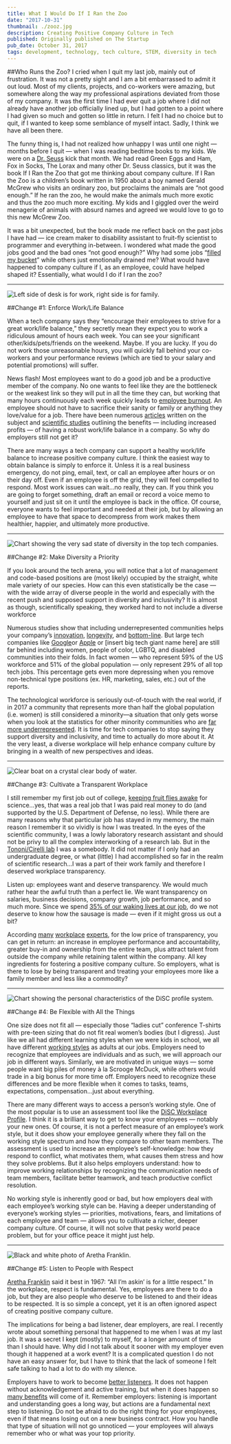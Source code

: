 ```yaml
---
title: What I Would Do If I Ran the Zoo
date: "2017-10-31"
thumbnail: ./zooz.jpg
description: Creating Positive Company Culture in Tech
published: Originally published on The Startup
pub_date: October 31, 2017
tags: development, technology, tech culture, STEM, diversity in tech
---
```


##Who Runs the Zoo?
I cried when I quit my last job, mainly out of frustration. It was not a pretty sight and I am a bit embarrassed to admit it out loud. Most of my clients, projects, and co-workers were amazing, but somewhere along the way my professional aspirations deviated from those of my company. It was the first time I had ever quit a job where I did not already have another job officially lined up, but I had gotten to a point where I had given so much and gotten so little in return. I felt I had no choice but to quit, if I wanted to keep some semblance of myself intact. Sadly, I think we have all been there.</span></p><p class="c24"><span class="c10">The funny thing is, I had not realized how unhappy I was until one night — months before I quit — when I was reading bedtime books to my kids. We were on a </span><span class="c0"><a class="c9" href="https://www.google.com/url?q=https://en.wikipedia.org/wiki/Dr._Seuss&amp;sa=D&amp;ust=1559962373420000" target="_blank" rel="noopener noreferrer">Dr. Seuss</a></span><span class="c10">&nbsp;kick that month. We had read </span><span class="c10 c5">Green Eggs and Ham</span><span class="c10">, </span><span class="c10 c5">Fox in Socks</span><span class="c10">, </span><span class="c10 c5">The Lorax</span><span class="c10">&nbsp;and many other Dr. Seuss classics, but it was the book </span><span class="c10 c5">If I Ran the Zoo</span><span class="c10">&nbsp;that got me thinking about company culture. </span><span class="c10 c5">If I Ran the Zoo</span><span class="c8">&nbsp;is a children’s book written in 1950 about a boy named Gerald McGrew who visits an ordinary zoo, but proclaims the animals are “not good enough.” If he ran the zoo, he would make the animals much more exotic and thus the zoo much more exciting. My kids and I giggled over the weird menagerie of animals with absurd names and agreed we would love to go to this new McGrew Zoo.</span></p><p class="c24"><span class="c10">It was a bit unexpected, but the book made me reflect back on the past jobs I have had — ice cream maker to disability assistant to fruit-fly scientist to programmer and everything in-between. I wondered what made the good jobs good and the bad ones “not good enough?” Why had some jobs “</span><span class="c0"><a class="c9" href="https://www.google.com/url?q=http://www.bucketfillers101.com/have-you-filled-a-bucket-today.php&amp;sa=D&amp;ust=1559962373420000" target="_blank" rel="noopener noreferrer">filled my bucket</a></span><span class="c8">” while others just emotionally drained me? What would have happened to company culture if I, as an employee, could have helped shaped it? Essentially, what would I do if I ran the zoo?</span></p>

<hr>

<div class="kg-card kg-image-card kg-width-medium">

![Left side of desk is for work, right side is for family.](./zoo1.jpg "Finding the balance between work life and personal life.")

</div>

##Change #1: Enforce Work/Life Balance

<p class="c17"><span class="c8">When a tech company says they “encourage their employees to strive for a great work/life balance,” they secretly mean they expect you to work a ridiculous amount of hours each week. You can see your significant other/kids/pets/friends on the weekend. Maybe. If you are lucky. If you do not work those unreasonable hours, you will quickly fall behind your co-workers and your performance reviews (which are tied to your salary and potential promotions) will suffer.</span></p><p class="c1"><span class="c10">News flash! Most employees want to do a good job and be a productive member of the company. No one wants to feel like they are the bottleneck or the weakest link so they will put in all the time they can, but working that many hours continuously each week quickly leads to </span><span class="c0"><a class="c9" href="https://www.google.com/url?q=https://hbr.org/2017/04/employee-burnout-is-a-problem-with-the-company-not-the-person&amp;sa=D&amp;ust=1559962373421000" target="_blank" rel="noopener noreferrer">employee burnout</a></span><span class="c10">. An employee should not have to sacrifice their sanity or family or anything they love/value for a job. There have been numerous </span><span class="c0"><a class="c9" href="https://www.google.com/url?q=https://pingboard.com/work-life-balance/&amp;sa=D&amp;ust=1559962373421000" target="_blank" rel="noopener noreferrer">articles</a></span><span class="c10">&nbsp;written on the subject and </span><span class="c0"><a class="c9" href="https://www.google.com/url?q=http://eprints.qut.edu.au/8128/&amp;sa=D&amp;ust=1559962373422000" target="_blank" rel="noopener noreferrer">scientific studies</a></span><span class="c8">&nbsp;outlining the benefits — including increased profits — of having a robust work/life balance in a company. So why do employers still not get it?</span></p><p class="c1"><span class="c10">There are many ways a tech company can support a healthy work/life balance to increase positive company culture. I think the easiest way to obtain balance is </span><span class="c6">simply to enforce it</span><span class="c8">. Unless it is a real business emergency, do not ping, email, text, or call an employee after hours or on their day off. Even if an employee is off the grid, they will feel compelled to respond. Most work issues can wait…no really, they can. If you think you are going to forget something, draft an email or record a voice memo to yourself and just sit on it until the employee is back in the office. Of course, everyone wants to feel important and needed at their job, but by allowing an employee to have that space to decompress from work makes them healthier, happier, and ultimately more productive.</span></p>

<hr>

<div class="kg-card kg-image-card kg-width-medium">

![Chart showing the very sad state of diversity in the top tech companies.](./zoo2.jpg "Source: http://www.businessinsider.com/infographic-tech-diversity-companies-compared-2017-8")
</div>

##Change #2: Make Diversity a Priority

<p class="c17"><span class="c10">If you look around the tech arena, you will notice that a lot of management and code-based positions are (most likely) occupied by the straight, white male variety of our species. How can this even statistically be the case — with the wide array of diverse people in the world and especially with the recent push and supposed support in diversity and inclusivity? It is almost as though, scientifically speaking, they worked hard to </span><span class="c6">not</span><span class="c10">&nbsp;</span><span class="c6">include a diverse workforce</span><p class="c14"><span class="c10">Numerous studies show that including underrepresented communities helps your company’s </span><span class="c0"><a class="c9" href="https://www.google.com/url?q=https://www.skyword.com/contentstandard/creativity/why-the-lack-of-diversity-in-business-has-reached-a-tipping-point/&amp;sa=D&amp;ust=1559962373424000" target="_blank" rel="noopener noreferrer">innovation</a></span><span class="c10">, </span><span class="c0"><a class="c9" href="https://www.google.com/url?q=https://www.fastcompany.com/3049056/5-ways-to-fix-the-tech-industrys-diversity-problem&amp;sa=D&amp;ust=1559962373424000" target="_blank" rel="noopener noreferrer">longevity</a></span><span class="c10">, and </span><span class="c0"><a class="c9" href="https://www.google.com/url?q=http://fortune.com/2017/01/18/leadership-diversity-bottom-line-career-advice/&amp;sa=D&amp;ust=1559962373425000" target="_blank" rel="noopener noreferrer">bottom-line</a></span><span class="c10">. But large tech companies like </span><span class="c0"><a class="c9" href="https://www.google.com/url?q=http://fortune.com/2017/06/29/google-2017-diversity-report/&amp;sa=D&amp;ust=1559962373425000" target="_blank" rel="noopener noreferrer">Google</a></span><span class="c10">or </span><span class="c0"><a class="c9" href="https://www.google.com/url?q=https://www.theguardian.com/technology/2016/aug/03/apple-diversity-report-race-gender-facebook-google&amp;sa=D&amp;ust=1559962373426000" target="_blank" rel="noopener noreferrer">Apple</a></span><span class="c8">&nbsp;or [insert big tech giant name here] are still far behind including women, people of color, LGBTQ, and disabled communities into their folds. In fact women — who represent 59% of the US workforce and 51% of the global population — only represent 29% of all top tech jobs. This percentage gets even more depressing when you remove non-technical type positions (ex. HR, marketing, sales, etc.) out of the reports.</span></p><p class="c1"><span class="c10">The technological workforce is seriously out-of-touch with the real world, if in 2017 a community that represents more than half the global population (i.e. women) is still considered a minority—a situation that only gets worse when you look at the statistics for other minority communities who are </span><span class="c0"><a class="c9" href="https://www.google.com/url?q=https://www.usatoday.com/story/tech/news/2017/04/27/toxic-workplaces-technology-women-minorities-retention/100977038/&amp;sa=D&amp;ust=1559962373426000" target="_blank" rel="noopener noreferrer">far more underrepresented</a></span><span class="c8">. It is time for tech companies to stop saying they support diversity and inclusivity, and time to actually do more about it. At the very least, a diverse workplace will help enhance company culture by bringing in a wealth of new perspectives and ideas.</span></p>

<hr>

<div class="kg-card kg-image-card kg-width-medium">

![Clear boat on a crystal clear body of water.](./zoo3.jpg "Can I retire yet?")

</div>

##Change #3: Cultivate a Transparent Workplace

<p class="c17"><span class="c10">I still remember my first job out of college, </span><span class="c0"><a class="c9" href="https://www.google.com/url?q=https://www.med.wisc.edu/news-events/sleep-tempers-growth-of-synapses/842&amp;sa=D&amp;ust=1559962373427000" target="_blank" rel="noopener noreferrer">keeping fruit flies awake</a></span><span class="c10">&nbsp;for science…yes, that was a real job that I was paid real money to do (and supported by the U.S. Department of Defense, no less). While there are many reasons why that particular job has stayed in my memory, the main reason I remember it so vividly is how I was treated. In the eyes of the scientific community, I was a lowly laboratory research assistant and should not be privy to all the complex interworking of a research lab. But in the </span><span class="c0"><a class="c9" href="https://www.google.com/url?q=http://centerforsleepandconsciousness.med.wisc.edu/index.html&amp;sa=D&amp;ust=1559962373428000" target="_blank" rel="noopener noreferrer">Tononi/Cirelli lab</a></span><span class="c8">&nbsp;I was a somebody. It did not matter if I only had an undergraduate degree, or what (little) I had accomplished so far in the realm of scientific research…I was a part of their work family and therefore I deserved workplace transparency.</span></p><p class="c1"><span class="c10">Listen up: </span><span class="c6">employees want and deserve transparency</span><span class="c10">. We would much rather hear the awful truth than a perfect lie. We want transparency on salaries, business decisions, company growth, job performance, and so much more. Since we spend </span><span class="c0"><a class="c9" href="https://www.google.com/url?q=https://revisesociology.com/2016/08/16/percentage-life-work/&amp;sa=D&amp;ust=1559962373428000" target="_blank" rel="noopener noreferrer">35% of our waking lives at our job</a></span><span class="c8">, do we not deserve to know how the sausage is made — even if it might gross us out a bit?</span></p><p class="c1"><span class="c10">According </span><span class="c0"><a class="c9" href="https://www.google.com/url?q=https://www.liquidplanner.com/blog/9-ways-promote-transparency-non-transparent-work-culture/&amp;sa=D&amp;ust=1559962373429000" target="_blank" rel="noopener noreferrer">many</a></span><span class="c10">&nbsp;</span><span class="c0"><a class="c9" href="https://www.google.com/url?q=https://www.liquidplanner.com/blog/why-transparency-matters-and-how-to-make-it-happen/&amp;sa=D&amp;ust=1559962373429000" target="_blank" rel="noopener noreferrer">workplace</a></span><span class="c10">&nbsp;</span><span class="c0"><a class="c9" href="https://www.google.com/url?q=https://www.forbes.com/sites/glennllopis/2012/09/10/5-powerful-things-happen-when-a-leader-is-transparent/%2372060b704a3a&amp;sa=D&amp;ust=1559962373429000" target="_blank" rel="noopener noreferrer">experts</a></span><span class="c8">, for the low price of transparency, you can get in return: an increase in employee performance and accountability, greater buy-in and ownership from the entire team, plus attract talent from outside the company while retaining talent within the company. All key ingredients for fostering a positive company culture. So employers, what is there to lose by being transparent and treating your employees more like a family member and less like a commodity?</span></p>

<hr>

<div class="kg-card kg-image-card kg-width-medium">

![Chart showing the personal characteristics of the DiSC profile system.](./zoo4.png)

</div>

##Change #4: Be Flexible with All the Things

<p class="c17"><span class="c10">One size does not fit all — especially those “ladies cut” conference T-shirts with pre-teen sizing that do not fit real women’s bodies (but I digress). Just like we all had different learning styles when we were kids in school, we all have different </span><span class="c0"><a class="c9" href="https://www.google.com/url?q=https://www.inc.com/shelley-prevost/4-unique-working-styles-whats-yours.html&amp;sa=D&amp;ust=1559962373430000" target="_blank" rel="noopener noreferrer">working styles</a></span><span class="c10">&nbsp;as adults at our jobs. Employers need to recognize that employees are individuals and as such, we will approach our job in different ways. Similarly, we are motivated in unique ways — some people want big piles of money à la Scrooge McDuck, while others would trade in a big bonus for more time off. Employers need to recognize these differences and </span><span class="c6">be more flexible</span><span class="c8">&nbsp;when it comes to tasks, teams, expectations, compensation…just about everything.</span></p><p class="c14"><span class="c10">There are many different ways to access a person’s working style. One of the most popular is to use an assessment tool like the </span><span class="c0"><a class="c9" href="https://www.google.com/url?q=https://discprofile.com/&amp;sa=D&amp;ust=1559962373431000" target="_blank" rel="noopener noreferrer">DiSC Workplace Profile</a></span><span class="c8">. I think it is a brilliant way to get to know your employees — notably your new ones. Of course, it is not a perfect measure of an employee’s work style, but it does show your employee generally where they fall on the working style spectrum and how they compare to other team members. The assessment is used to increase an employee’s self-knowledge: how they respond to conflict, what motivates them, what causes them stress and how they solve problems. But it also helps employers understand: how to improve working relationships by recognizing the communication needs of team members, facilitate better teamwork, and teach productive conflict resolution.</span></p><p class="c1"><span class="c8">No working style is inherently good or bad, but how employers deal with each employee’s working style can be. Having a deeper understanding of everyone’s working styles — priorities, motivations, fears, and limitations of each employee and team — allows you to cultivate a richer, deeper company culture. Of course, it will not solve that pesky world peace problem, but for your office peace it might just help.</span></p>
<hr>

<div class="kg-card kg-image-card kg-width-medium">

![Black and white photo of Aretha Franklin.](./zoo5.jpg "Be like Aretha in the workplace.")

</div>

##Change #5: Listen to People with Respect

<p class="c17"><span class="c0"><a class="c9" href="https://www.google.com/url?q=https://www.youtube.com/watch?v%3D6FOUqQt3Kg0&amp;sa=D&amp;ust=1559962373432000" target="_blank" rel="noopener noreferrer">Aretha Franklin</a></span><span class="c8">&nbsp;said it best in 1967: “All I’m askin’ is for a little respect.” In the workplace, respect is fundamental. Yes, employees are there to do a job, but they are also people who deserve to be listened to and their ideas to be respected. It is so simple a concept, yet it is an often ignored aspect of creating positive company culture.</span></p><p class="c1"><span class="c10">The implications for being a bad listener, dear employers, are real. I recently wrote about something personal that happened to me when I was at my last job. It was a secret I kept (mostly) to myself, for a longer amount of time than I should have. Why did I not talk about it sooner with my employer even though it happened at a work event? It is a complicated question I do not have an easy answer for, but I have to think that the lack of someone I felt safe talking to had a lot to do with my silence.</span></p><p class="c1"><span class="c10">Employers have to work to become </span><span class="c0"><a class="c9" href="https://www.google.com/url?q=https://hbr.org/2014/04/what-gets-in-the-way-of-listening&amp;sa=D&amp;ust=1559962373434000" target="_blank" rel="noopener noreferrer">better listeners</a></span><span class="c10">. It does not happen without acknowledgement and active training, but when it does happen so </span><span class="c0"><a class="c9" href="https://www.google.com/url?q=https://www.forbes.com/sites/lizryan/2015/06/13/six-ways-to-listen-to-your-employees/%23288835ca2da6&amp;sa=D&amp;ust=1559962373434000" target="_blank" rel="noopener noreferrer">many benefits</a></span><span class="c10">&nbsp;will come of it. Remember employers: listening is important and understanding goes a long way, but </span><span class="c6">actions are a fundamental next step</span><span class="c10">&nbsp;</span><span class="c6">to listening</span><span class="c8">. Do not be afraid to do the right thing for your employees, even if that means losing out on a new business contract. How you handle that type of situation will not go unnoticed — your employees will always remember who or what was your top priority.